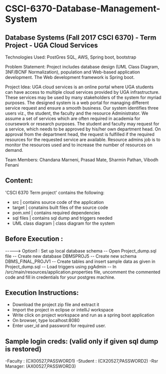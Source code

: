 # CSCI-6370-Database-Management-System
Database Systems (Fall 2017 CSCI 6370) - Term Project - UGA Cloud Services
------------------------------------------------------------------------------------------
Technologies Used: PostGres SQL, AWS, Spring boot, bootstrap

Problem Statement: 
Project includes database design (UML Class Diagram, 3NF/BCNF Normalization), population and Web-based application development. 
The Web development framework is Spring boot.

Project Idea:
UGA cloud services is an online portal where UGA students can have access to multiple cloud services
provided by UGA infrastructure. These services may be used by many stakeholders of the system for
myriad purposes. The designed system is a web portal for managing different service request and ensure
a smooth business.
Our system identifies three users viz., the student, the faculty and the resource Administrator. We assume
a set of services which are often required in academia for coursework or research purposes. The student
and faculty may request for a service, which needs to be approved by his/her own department head. On
approval from the department head, the request is fulfilled if the required resources for the requested
service are available. Resource admins job is to monitor the resources used and to increase the number
of resources on demand.

Team Members: Chandana Marneni, Prasad Mate, Sharmin Pathan, Vibodh Fenani

Content:
-------------------
'CSCI 6370 Term project' contains the following:
- src               | contains source code of the application  
- target            | conatains built files of the source code
- pom.xml           | contains required dependencies
- sql files         | contains sql dump and triggers needed
- UML class diagram | class diagram for the system

Before Execution :
-----------------------
-----> Option1 : Set up local database schema
-- Open Project_dump.sql file
-- Create new database DBMSPROJ5
-- Create new schema DBMS_FINAL_PROJV1
-- Create tables and insert sample data as given in Project_dump.sql
-- Load triggers using pgAdmin
-- In /src/main/resources/application.properties file, uncomment the commented code and fill in credentials for your postgres machine.

Execution Instructions:
-----------------------
- Download the project zip file and extract it
- Import the project in eclipse or intelliJ workspace
- Write click on project workspace and run as a spring boot application
- On browser, type localhost:8080 
- Enter user_id and password for required user.

Sample login creds: (valid only if given sql dump is restored)
----------------------------------
-Faculty : (CX00527,PASSWORD1)
-Student : (CX20527,PASSWORD2)
-Rsr Manager: (AX00527,PASSWORD3)
